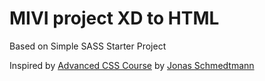 # MIVI project XD to HTML

Based on Simple SASS Starter Project

Inspired by [Advanced CSS Course](https://github.com/jonasschmedtmann/advanced-css-course/) by [Jonas Schmedtmann](https://github.com/jonasschmedtmann)
